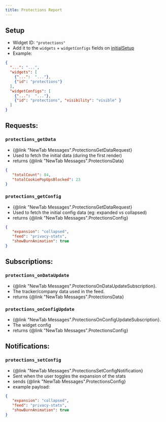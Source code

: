 ```yaml
---
title: Protections Report
---
```


## Setup

- Widget ID: `"protections"`
- Add it to the `widgets` + `widgetConfigs` fields on [initialSetup](../new-tab.md)
- Example:

```json
{
  "...": "...",
  "widgets": [
    {"...":  "..."},
    {"id": "protections"}
  ],
  "widgetConfigs": [
    {"...":  "..."},
    {"id": "protections", "visibility": "visible" }
  ]
}
```

## Requests:
### `protections_getData` 
- {@link "NewTab Messages".ProtectionsGetDataRequest}
- Used to fetch the initial data (during the first render)
- returns {@link "NewTab Messages".ProtectionsData}
```json
{
   "totalCount": 84,
   "totalCookiePopUpsBlocked": 23
}
```

### `protections_getConfig` 
- {@link "NewTab Messages".ProtectionsGetDataRequest}
- Used to fetch the initial config data (eg: expanded vs collapsed)
- returns {@link "NewTab Messages".ProtectionsConfig}
```json
{
   "expansion": "collapsed",
   "feed": "privacy-stats",
   "showBurnAnimation": true
}
```

## Subscriptions:
### `protections_onDataUpdate` 
- {@link "NewTab Messages".ProtectionsOnDataUpdateSubscription}.
- The tracker/company data used in the feed.
- returns {@link "NewTab Messages".ProtectionsData}
### `protections_onConfigUpdate` 
- {@link "NewTab Messages".ProtectionsOnConfigUpdateSubscription}.
- The widget config
- returns {@link "NewTab Messages".ProtectionsConfig}

## Notifications:
### `protections_setConfig` 
- {@link "NewTab Messages".ProtectionsSetConfigNotification}
- Sent when the user toggles the expansion of the stats
- sends {@link "NewTab Messages".ProtectionsConfig}
- example payload:
```json
{
   "expansion": "collapsed",
   "feed": "privacy-stats",
   "showBurnAnimation": true
}
```

